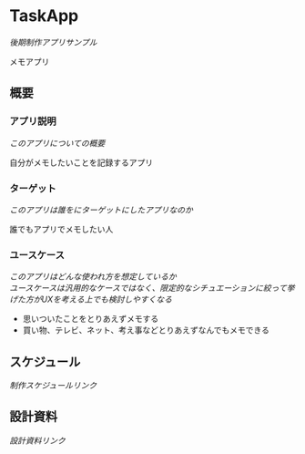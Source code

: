 # TaskApp
_後期制作アプリサンプル_

メモアプリ

## 概要
### アプリ説明
_このアプリについての概要_

自分がメモしたいことを記録するアプリ

### ターゲット
_このアプリは誰をにターゲットにしたアプリなのか_

誰でもアプリでメモしたい人

### ユースケース
_このアプリはどんな使われ方を想定しているか_  
_ユースケースは汎用的なケースではなく、限定的なシチュエーションに絞って挙げた方がUXを考える上でも検討しやすくなる_

- 思いついたことをとりあえずメモする
- 買い物、テレビ、ネット、考え事などとりあえずなんでもメモできる

## スケジュール
_制作スケジュールリンク_

## 設計資料
_設計資料リンク_
